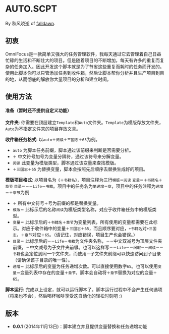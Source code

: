 # AUTO.SCPT
By 秋风晓逝 of [falldawn](http://falldawn.com).

## 初衷
OmniFocus是一款简单又强大的任务管理软件，我每天通过它去管理着自己日益忙碌的生活和不断壮大的项目。但是随着项目的不断增加，每天有许多的重复而复杂的任务加入。因此开发这个脚本就是为了节省这些重复而耗时的任务而开发的。使用此脚本你可以只管添加任务到收件箱，然后让脚本帮你分析并且生产项目到目的地，从而彻底的解放你大量项目的分析和建立时间。

## 使用方法
#### 准备（暂时还不提供自定义功能）
**文件夹**: 你需要在顶层建立`Template`和`Auto`文件夹。`Template`为模版存放文件夹，`Auto`为不指定文件夹的项目存放文具。

**收件箱任务格式**: 以`auto＋阅读＋三国志＋65`为例。

- `auto` 为脚本任务前缀，脚本通过该前缀来判断是否需要分析。
- `＋` 中文符号加号为变量分隔符，通过该符号来分解变量。
- `阅读` 此变量为模版类型，脚本通过该变量来查找模版。
- `＋三国志＋65` 为替换变量，脚本会按照先后顺序去替换生成好的项目。

**模版项目格式**: 以项目名为`《＋书籍名》`，项目注释为三行`模版＝阅读` `变量＝＋书籍名＋章节` `目录＝－－Life－书籍`。项目中的任务名为`第递增＝章`，项目中的任务注释为`递增＝＋章节`为例

- `＋` 所有中文符号`＋`号为前缀的都是替换变量。
- `模版＝` 此标示后的名称`阅读`为模版类型名称，对应于收件箱任务中的模版类型。
- `变量＝` 此标示后的`＋书籍名＋章节`为变量列表，所有使用的变量都需要在此标示。对应于收件箱中的变量`＋三国志＋65`，而且顺序要对应，`+书籍名`对`+三国志`，`＋章节`对应`＋65`。（请记住，对应错误，项目生产也会错误。）
- `目录＝` 此标示后的`－－Life－书籍`为文件夹名称，`－－`中文双减号为顶层文件夹前缀，`－`中文减号为子文件夹前缀。也可以这样写`－－Life－－闲暇－－阅读－－书籍`也会定位到同一个文件夹，而使用`－`子文件夹前缀可以快速访问到子目录（请确保该子目录的唯一性）。
- `递增＝` 此标示后的变量为任务递增次数。可以直接使用数字`65`。也可以使用`变量＝`变量列表中存在的变量`＋章节`，脚本会自动将`＋章节`替换为对应的变量`＋65`。

**脚本运行**: 完成以上设定，就可以运行脚本了。脚本运行过程中不会产生任何选项（将来也不会），然后喝杯咖啡享受这自动化的轻松时刻吧 :)


## 版本
- **0.0.1** (2014年11月13日)：脚本建立并且提供变量替换和任务递增功能